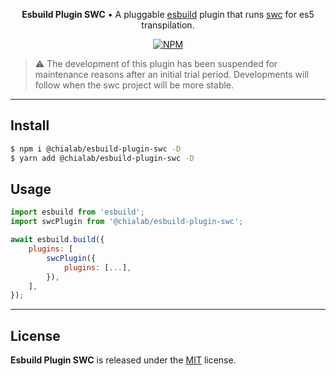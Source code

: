 <p align="center">
    <strong>Esbuild Plugin SWC</strong> • A pluggable <a href="https://esbuild.github.io/">esbuild</a> plugin that runs <a href="https://swc.rs/">swc</a> for es5 transpilation.
</p>

<p align="center">
    <a href="https://www.npmjs.com/package/@chialab/esbuild-plugin-swc"><img alt="NPM" src="https://img.shields.io/npm/v/@chialab/esbuild-plugin-swc.svg?style=flat-square"></a>
</p>

> ⚠️ The development of this plugin has been suspended for maintenance reasons after an initial trial period. Developments will follow when the swc project will be more stable.

---

## Install

```sh
$ npm i @chialab/esbuild-plugin-swc -D
$ yarn add @chialab/esbuild-plugin-swc -D
```

## Usage

```js
import esbuild from 'esbuild';
import swcPlugin from '@chialab/esbuild-plugin-swc';

await esbuild.build({
    plugins: [
        swcPlugin({
            plugins: [...],
        }),
    ],
});
```

---

## License

**Esbuild Plugin SWC** is released under the [MIT](https://github.com/chialab/rna/blob/master/packages/esbuild-plugin-swc/LICENSE) license.
